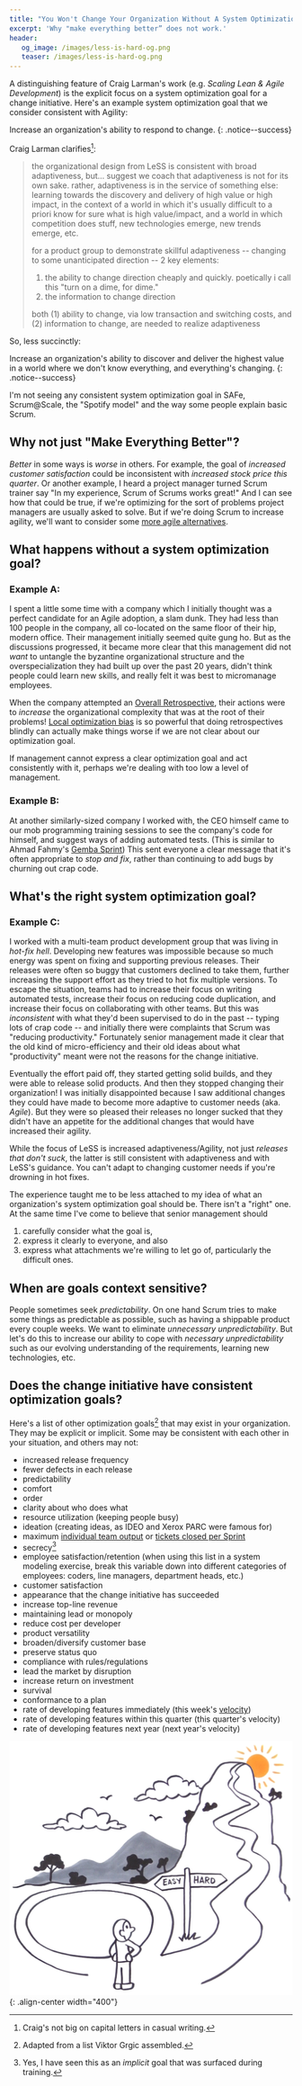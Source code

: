 ```yaml
---
title: "You Won't Change Your Organization Without A System Optimization Goal"
excerpt: 'Why "make everything better” does not work.'
header:
   og_image: /images/less-is-hard-og.png
   teaser: /images/less-is-hard-og.png
---
```

A distinguishing feature of Craig Larman's work (e.g. _Scaling Lean & Agile Development_) is the explicit focus on a system optimization goal for a change initiative.  Here's an example system optimization goal that we consider consistent with Agility:

Increase an organization's ability to respond to change.
{: .notice--success}

Craig Larman clarifies[^craig]:
> the organizational design from LeSS is consistent with broad adaptiveness, but... suggest we coach that 
> adaptiveness is not for its own sake. rather, adaptiveness is in the service of something else: learning 
> towards the discovery and delivery of high value or high impact, in the context of a world in which it's 
> usually difficult to a priori know for sure what is high value/impact, and a world in which competition does 
> stuff, new technologies emerge, new trends emerge, etc.
> 
> for a product group to demonstrate skillful adaptiveness -- changing to some unanticipated direction -- 2 key elements:
> 1. the ability to change direction cheaply and quickly. poetically i call this "turn on a dime, for dime."
> 2. the information to change direction
>
> both (1) ability to change, via low transaction and switching costs, and (2) information to change, are needed to realize adaptiveness

So, less succinctly:

Increase an organization's ability to discover and deliver the highest value in a world where we don't know everything, and everything's changing.
{: .notice--success}


I'm not seeing any consistent system optimization goal in SAFe, Scrum@Scale, the "Spotify model" and the way 
some people explain basic Scrum. 

## Why not just "Make Everything Better"?

*Better* in some ways is *worse* in others.  For example, the goal of *increased customer satisfaction* could be inconsistent 
with *increased stock price this quarter*.  Or another example, I heard a project manager turned Scrum 
trainer say "In my experience, Scrum of Scrums works great!"  And I can see how that could be true, if 
we're optimizing for the sort of problems project managers are usually asked to solve.  But if we're doing 
Scrum to increase agility,
we'll want to consider some [more agile alternatives](/seven-alternatives-to-scrum-of-scrums/#coordination--integration-what-to-do-instead).

## What happens without a system optimization goal?

### Example A: 
I spent a little some time with a company which I initially thought was a perfect candidate for an Agile adoption, a slam dunk.  They had less than 100 people in the company, all co-located on the same floor of their hip, modern office.  Their  management initially seemed quite gung ho.  But as the discussions progressed, it became more clear that this management did not *want* to untangle the byzantine organizational structure and the overspecialization they had built up over the past 20 years, didn't think people could learn new skills, and really felt it was best to micromanage employees.

When the company attempted an [Overall Retrospective](https://less.works/less/framework/overall-retrospective.html), their actions were to *increase* the organizational complexity that was at the root of their problems!  [Local optimization bias](/local-optimization-bias/) is so powerful that doing retrospectives blindly can actually make things worse if we are not clear about our optimization goal.

If management cannot express a clear optimization goal and act consistently with it, perhaps we're dealing with too low a level of management.    

### Example B:
At another similarly-sized company I worked with, the CEO himself came to our mob programming training sessions to see the company's code for himself, and suggest ways of adding automated tests.  (This is similar to Ahmad Fahmy's [Gemba Sprint](https://www.infoq.com/articles/guide-gemba-sprint/))  This sent everyone a clear message that it's often appropriate to *stop and fix*, rather than continuing to add bugs by churning out crap code.  

## What's the right system optimization goal? 

### Example C:
I worked with a multi-team product development group that was living in *hot-fix hell*.  Developing new features was impossible because so much energy was spent on fixing and supporting previous releases.  Their releases were often so buggy that customers declined to take them, further increasing the support effort as they tried to hot fix multiple versions.  To escape the situation, teams had to increase their focus on writing automated tests, increase their focus on reducing code duplication, and increase their focus on collaborating with other teams.  But this was *inconsistent* with what they'd been supervised to do in the past -- typing lots of crap code -- and initially there were complaints that Scrum was "reducing productivity."  Fortunately senior management made it clear that the old kind of micro-efficiency and their old ideas about what "productivity" meant were not the reasons for the change initiative.

Eventually the effort paid off, they started getting solid builds, and they were able to release solid products.  And then they stopped changing their organization!  I was initially disappointed because I saw additional changes they could have made to become more adaptive to customer needs (aka. *Agile*).  But they were so pleased their releases no longer sucked that they didn't have an appetite for the additional changes that would have increased their agility.  
 
While the focus of LeSS is increased adaptiveness/Agility, not just *releases that don't suck*, the latter is still consistent with adaptiveness and with LeSS's guidance.  You can't adapt to changing customer needs if you're drowning in hot fixes.

The experience taught me to be less attached to my idea of what an organization's system optimization goal should be.  There isn't a "right" one.  At the same time I've come to believe that senior management should 
1. carefully consider what the goal is, 
2. express it clearly to everyone, and also 
3. express what attachments we're willing to let go of, particularly the difficult ones.

## When are goals context sensitive?

People sometimes seek *predictability*.  On one hand Scrum tries to make some things as predictable as possible, such as having a shippable product every couple weeks.  We want to eliminate *unnecessary unpredictability*.  But let's do this to increase our ability to cope with *necessary unpredictability* such as our evolving understanding of the requirements, learning new technologies, etc.

## Does the change initiative have consistent optimization goals?

Here's a list of other optimization goals[^1] that may exist in your organization.  They may be explicit or implicit.  Some may be consistent with each other in your situation, and others may not:

* increased release frequency
* fewer defects in each release
* predictability
* comfort
* order
* clarity about who does what
* resource utilization (keeping people busy)
* ideation (creating ideas, as IDEO and Xerox PARC were famous for)
* maximum [individual team output](/local-optimization-bias/) or [tickets closed per Sprint](https://dilbert.com/strip/1995-11-13)
* secrecy[^yes]
* employee satisfaction/retention (when using this list in a system modeling exercise, break this variable down into different categories of employees: coders, line managers, department heads, etc.)
* customer satisfaction
* appearance that the change initiative has succeeded
* increase top-line revenue
* maintaining lead or monopoly
* reduce cost per developer
* product versatility
* broaden/diversify customer base
* preserve status quo
* compliance with rules/regulations
* lead the market by disruption 
* increase return on investment
* survival
* conformance to a plan
* rate of developing features immediately (this week's [velocity](/why-i-barely-mention-velocity-anymore))
* rate of developing features within this quarter (this quarter's velocity)
* rate of developing features next year (next year's velocity)


![LeSS is hard](../images/less-is-hard.png){: .align-center width="400"}

[^craig]: Craig's not big on capital letters in casual writing.
[^1]: Adapted from a list Viktor Grgic assembled.
[^yes]: Yes, I have seen this as an *implicit* goal that was surfaced during training.